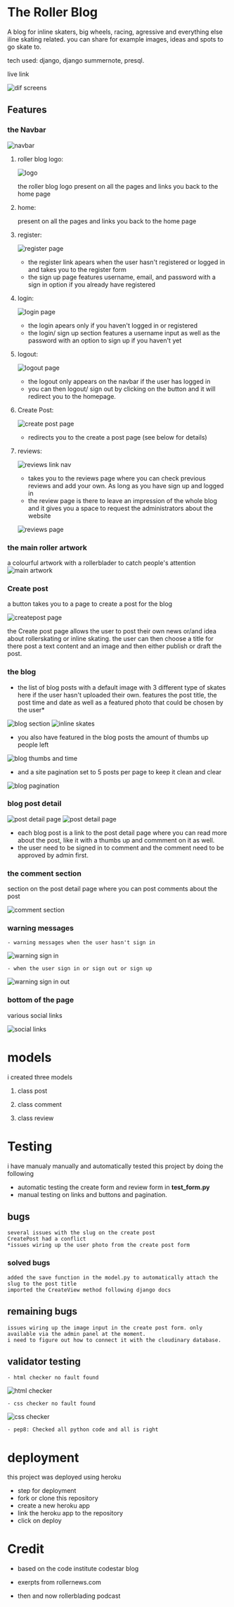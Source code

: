 # The Roller Blog



A blog for inline skaters, big wheels, racing, agressive and everything else iline skating related.
you can share for example images, ideas and spots to go skate to.

tech used: django, django summernote, presql.



live link

![dif screens](static/photos/isitresponsive.png)


## Features


### the Navbar

![navbar](/static/photos/navbar.png)

1. roller blog logo:

    ![logo](/static/photos/rollerblog-logo-nav.png)

    the roller blog logo present on all the pages and links you back to the home page
    
2. home:

    present on all the pages and links you back to the home page

3. register:



    ![register page](/static/photos/sign-up-form.png)

    - the register link apears when the user hasn't registered or logged in and takes you to the register form
    - the sign up page features username, email, and password with a sign in option if you already have registered
    

4. login:

    ![login page](/static/photos/sign-in-form.png)

    - the login apears only if you haven't logged in or registered
    - the login/ sign up section features a username input as well as the password with an option to sign up if        you haven't yet 
    

5. logout:

    ![logout page](/static/photos/sign-out-form.png)

    - the logout only appears on the navbar if the user has logged in
    - you can then logout/ sign out by clicking on the button and it will redirect you to the homepage.
    

6. Create Post:

    ![create post page](/static/photos/create-post-nav.png)

    - redirects you to the create a post page (see below for details)
    
6. reviews:

    ![reviews link nav](/static/photos/reviews.png)

    - takes you to the reviews page where you can check previous reviews and add your own. As long as you have sign up and logged in
    - the review page is there to leave an impression of the whole blog and it gives you a space to request the administrators about the website
    
    ![reviews page](/static/photos/reviews-form.png)


### the main roller artwork

a colourful artwork with a rollerblader
to catch people's attention
![main artwork](https://www.gannett-cdn.com/presto/2022/08/04/USAT/a331028a-368e-41d7-9590-01f23a2afdfe-herosolcotti.PNG?crop=2987,1681,x12,y0&width=2560) 

### Create post

a button takes you to a page to create a post for the blog

![createpost page](/static/photos/create-post-form.png)

the Create post page allows the user to post their own news or/and idea about rollerskating or inline skating.
the user can then choose a title for there post a text content and an image and then either publish or draft the post.

### the blog

- the list of blog posts with a default image with 3 different type of skates
    here if the user hasn't uploaded their own.
    features the post title, the post time and date as well as a featured photo that could be chosen by the user*

![blog section](/static/photos/theblog.png)
![inline skates](https://pyxis.nymag.com/v1/imgs/d74/27b/7702abdc8a039a96b13eec053c1afca3fc-bic-rollerblades.jpg)

- you also have featured in the blog posts the amount of thumbs up people left

![blog thumbs and time](/static/photos/thumbs-up-dates-time.png)

- and a site pagination set to 5 posts per page to keep it clean and clear

![blog pagination](/static/photos/nextpage.png)


### blog post detail

![post detail page](/static/photos/post-detail-part-1.png)
![post detail page](/static/photos/post-detail-part2.png)


- each blog post is a link to the post detail page where you can read more about the post, like it with a thumbs up and commment on it as well.
- the user need to be signed in to comment and the comment need to be approved by admin first. 

### the comment section

section on the post detail page where you can post comments about the post

![comment section](/static/photos/comments.png)

### warning messages

    - warning messages when the user hasn't sign in

![warning sign in](/static/photos/warning-need-to-signin.png)

    - when the user sign in or sign out or sign up

![warning sign in out](/static/photos/warning-signout.png)


    

### bottom of the page

various social links 

![social links](/static/photos/bottom-links.png)



# models

i created three models

1. class post 

2. class comment 

3. class review



# Testing

i have manualy manually and automatically tested this project by doing the following

* automatic testing the create form and review form in **test_form.py**
* manual testing on links and buttons and pagination.

## bugs
    several issues with the slug on the create post
    CreatePost had a conflict
    *issues wiring up the user photo from the create post form 


### solved bugs
    added the save function in the model.py to automatically attach the slug to the post title
    imported the CreateView method following django docs 




## remaining bugs
    issues wiring up the image input in the create post form. only available via the admin panel at the moment.
    i need to figure out how to connect it with the cloudinary database.

## validator testing
    - html checker no fault found
![html checker](/static/photos/html-checker.png)

    - css checker no fault found
![css checker](/static/photos/Css-checker.png)


    - pep8: Checked all python code and all is right





# deployment


this project was deployed using heroku

* step for deployment
 * fork or clone this repository
 * create a new heroku app
 * link the heroku app to the repository
 * click on deploy







# Credit

* based on the code institute codestar blog

* exerpts from rollernews.com

* then and now rollerblading podcast


